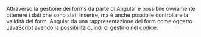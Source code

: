 Attraverso la gestione dei forms da parte di Angular è possibile ovviamente ottenere i dati che sono stati inserire, ma è anche possibile controllare la validità del form. Angular da una rappresentazione del form come oggetto JavaScript avendo la possibilità quindi di gestirlo nel codice.